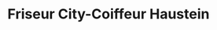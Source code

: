 ---
title: "Friseur City-Coiffeur Haustein"
url: /zwickau/friseur-city-coiffeur-haustein/
shop: Friseur
---